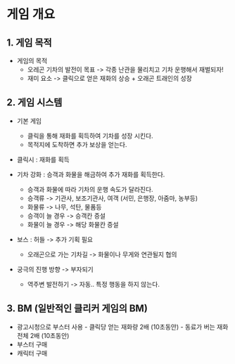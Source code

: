 # 게임 개요
## 1.	게임 목적
-	게임의 목적
    - 오레곤 기차의 발전이 목표 -> 각종 난관을 물리치고 기차 운행해서 재벌되자!
    - 재미 요소 -> 클릭으로 얻은 재화의 상승 + 오래곤 트래인의 성장

## 2.	게임 시스템
-	기본 게임
    - 클릭을 통해 재화를 획득하여 기차를 성장 시킨다.  
    - 목적지에 도착하면 추가 보상을 얻는다.
     
-	클릭시 : 재화를 획득 

- 기차 강화 : 승객과 화물을 해금하여 추가 재화를 획득한다. 
    - 승객과 화물에 따라 기차의 운행 속도가 달라진다.
    - 승객류 -> 기관사, 보조기관사, 여객 (서민, 은행장, 아줌마, 농부등)
    - 화물류 -> 나무, 석탄, 물품등
    - 승객이 늘 경우 -> 승객칸 증설
    - 화물이 늘 경우 -> 해당 화물칸 증설

- 보스 : 허들 -> 추가 기획 필요
    - 오래곤으로 가는 기차길 -> 화물이나 무게와 연관될지 협의 
 
- 궁극의 진행 방향 -> 부자되기
    - 역주변 발전하기 -> 자동.. 특정 행동을 하지 않는다.  
 
  
## 3.	BM (일반적인 클리커 게임의 BM)
  -	광고시청으로 부스터 사용
          -	클릭당 얻는 재화량 2배 (10초동안)
          -	동료가 버는 재화 전체 2배 (10초동안)
  -	부스터 구매
  -	캐릭터 구매

